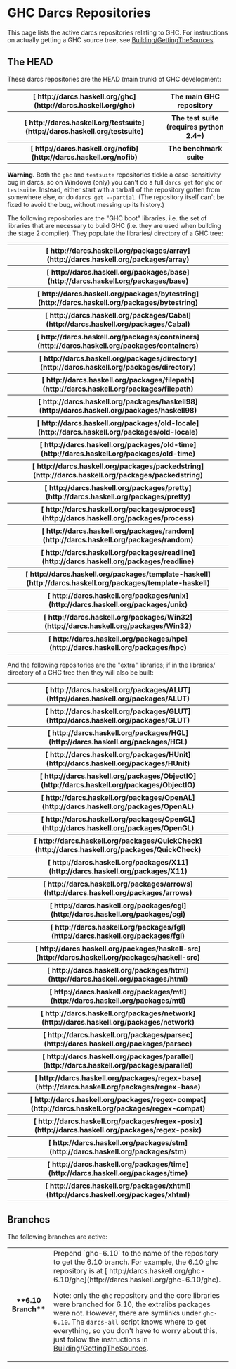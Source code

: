 # GHC Darcs Repositories


This page lists the active darcs repositories relating to GHC.  For instructions on actually getting a GHC source tree, see [Building/GettingTheSources](building/getting-the-sources).

## The HEAD


These darcs repositories are the HEAD (main trunk) of GHC development:

<table><tr><th>[ http://darcs.haskell.org/ghc](http://darcs.haskell.org/ghc)</th>
<th>The main GHC repository
</th></tr>
<tr><th>[ http://darcs.haskell.org/testsuite](http://darcs.haskell.org/testsuite)</th>
<th>The test suite (requires python 2.4+) 
</th></tr>
<tr><th>[ http://darcs.haskell.org/nofib](http://darcs.haskell.org/nofib)</th>
<th>The benchmark suite
</th></tr></table>

**Warning.**  Both the `ghc` and `testsuite` repositories tickle a case-sensitivity bug in darcs, so on Windows (only) you can't do a full `darcs get` for `ghc` or `testsuite`.  Instead, either start with a tarball of the repository gotten from somewhere else, or do `darcs get --partial`.  (The repository itself can't be fixed to avoid the bug, without messing up its history.)


The following repositories are the "GHC boot" libraries, i.e. the set of libraries that are necessary to build GHC (i.e. they are used when building the stage 2 compiler). They populate the libraries/ directory of a GHC tree:

<table><tr><th>[ http://darcs.haskell.org/packages/array](http://darcs.haskell.org/packages/array)</th></tr>
<tr><th>[ http://darcs.haskell.org/packages/base](http://darcs.haskell.org/packages/base)</th></tr>
<tr><th>[ http://darcs.haskell.org/packages/bytestring](http://darcs.haskell.org/packages/bytestring)</th></tr>
<tr><th>[ http://darcs.haskell.org/packages/Cabal](http://darcs.haskell.org/packages/Cabal)</th></tr>
<tr><th>[ http://darcs.haskell.org/packages/containers](http://darcs.haskell.org/packages/containers)</th></tr>
<tr><th>[ http://darcs.haskell.org/packages/directory](http://darcs.haskell.org/packages/directory)</th></tr>
<tr><th>[ http://darcs.haskell.org/packages/filepath](http://darcs.haskell.org/packages/filepath)</th></tr>
<tr><th>[ http://darcs.haskell.org/packages/haskell98](http://darcs.haskell.org/packages/haskell98)</th></tr>
<tr><th>[ http://darcs.haskell.org/packages/old-locale](http://darcs.haskell.org/packages/old-locale)</th></tr>
<tr><th>[ http://darcs.haskell.org/packages/old-time](http://darcs.haskell.org/packages/old-time)</th></tr>
<tr><th>[ http://darcs.haskell.org/packages/packedstring](http://darcs.haskell.org/packages/packedstring)</th></tr>
<tr><th>[ http://darcs.haskell.org/packages/pretty](http://darcs.haskell.org/packages/pretty)</th></tr>
<tr><th>[ http://darcs.haskell.org/packages/process](http://darcs.haskell.org/packages/process)</th></tr>
<tr><th>[ http://darcs.haskell.org/packages/random](http://darcs.haskell.org/packages/random)</th></tr>
<tr><th>[ http://darcs.haskell.org/packages/readline](http://darcs.haskell.org/packages/readline)</th></tr>
<tr><th>[ http://darcs.haskell.org/packages/template-haskell](http://darcs.haskell.org/packages/template-haskell)</th></tr>
<tr><th>[ http://darcs.haskell.org/packages/unix](http://darcs.haskell.org/packages/unix)</th></tr>
<tr><th>[ http://darcs.haskell.org/packages/Win32](http://darcs.haskell.org/packages/Win32)</th></tr>
<tr><th>[ http://darcs.haskell.org/packages/hpc](http://darcs.haskell.org/packages/hpc)</th></tr></table>


And the following repositories are the "extra" libraries; if in the libraries/ directory of a GHC tree then they will also be built:

<table><tr><th>[ http://darcs.haskell.org/packages/ALUT](http://darcs.haskell.org/packages/ALUT)</th></tr>
<tr><th>[ http://darcs.haskell.org/packages/GLUT](http://darcs.haskell.org/packages/GLUT)</th></tr>
<tr><th>[ http://darcs.haskell.org/packages/HGL](http://darcs.haskell.org/packages/HGL)</th></tr>
<tr><th>[ http://darcs.haskell.org/packages/HUnit](http://darcs.haskell.org/packages/HUnit)</th></tr>
<tr><th>[ http://darcs.haskell.org/packages/ObjectIO](http://darcs.haskell.org/packages/ObjectIO)</th></tr>
<tr><th>[ http://darcs.haskell.org/packages/OpenAL](http://darcs.haskell.org/packages/OpenAL)</th></tr>
<tr><th>[ http://darcs.haskell.org/packages/OpenGL](http://darcs.haskell.org/packages/OpenGL)</th></tr>
<tr><th>[ http://darcs.haskell.org/packages/QuickCheck](http://darcs.haskell.org/packages/QuickCheck)</th></tr>
<tr><th>[ http://darcs.haskell.org/packages/X11](http://darcs.haskell.org/packages/X11)</th></tr>
<tr><th>[ http://darcs.haskell.org/packages/arrows](http://darcs.haskell.org/packages/arrows)</th></tr>
<tr><th>[ http://darcs.haskell.org/packages/cgi](http://darcs.haskell.org/packages/cgi)</th></tr>
<tr><th>[ http://darcs.haskell.org/packages/fgl](http://darcs.haskell.org/packages/fgl)</th></tr>
<tr><th>[ http://darcs.haskell.org/packages/haskell-src](http://darcs.haskell.org/packages/haskell-src)</th></tr>
<tr><th>[ http://darcs.haskell.org/packages/html](http://darcs.haskell.org/packages/html)</th></tr>
<tr><th>[ http://darcs.haskell.org/packages/mtl](http://darcs.haskell.org/packages/mtl)</th></tr>
<tr><th>[ http://darcs.haskell.org/packages/network](http://darcs.haskell.org/packages/network)</th></tr>
<tr><th>[ http://darcs.haskell.org/packages/parsec](http://darcs.haskell.org/packages/parsec)</th></tr>
<tr><th>[ http://darcs.haskell.org/packages/parallel](http://darcs.haskell.org/packages/parallel)</th></tr>
<tr><th>[ http://darcs.haskell.org/packages/regex-base](http://darcs.haskell.org/packages/regex-base)</th></tr>
<tr><th>[ http://darcs.haskell.org/packages/regex-compat](http://darcs.haskell.org/packages/regex-compat)</th></tr>
<tr><th>[ http://darcs.haskell.org/packages/regex-posix](http://darcs.haskell.org/packages/regex-posix)</th></tr>
<tr><th>[ http://darcs.haskell.org/packages/stm](http://darcs.haskell.org/packages/stm)</th></tr>
<tr><th>[ http://darcs.haskell.org/packages/time](http://darcs.haskell.org/packages/time)</th></tr>
<tr><th>[ http://darcs.haskell.org/packages/xhtml](http://darcs.haskell.org/packages/xhtml)</th></tr></table>

## Branches


The following branches are active:

<table><tr><th>**6.10 Branch**</th>
<td>
Prepend `ghc-6.10` to the name of the repository to get the 6.10 branch.  For example,
the 6.10 ghc repository is at [ http://darcs.haskell.org/ghc-6.10/ghc](http://darcs.haskell.org/ghc-6.10/ghc). 

Note: only the `ghc` repository and the core libraries were branched for 6.10, the
extralibs packages were not. However, there are symlinks under `ghc-6.10`.
The `darcs-all` script knows
where to get everything, so you don't have to worry about this, just follow the
instructions in [Building/GettingTheSources](building/getting-the-sources).
</td></tr></table>